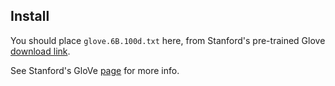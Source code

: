 ## Install

You should place `glove.6B.100d.txt` here, from Stanford's pre-trained Glove [download link](https://nlp.stanford.edu/data/glove.6B.zip).

See Stanford's GloVe [page](https://nlp.stanford.edu/projects/glove/) for more info.